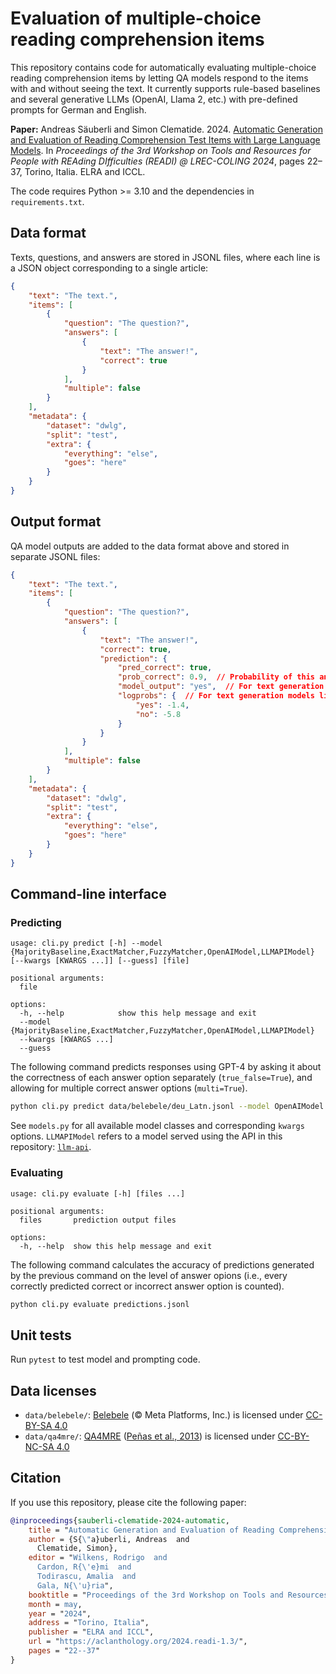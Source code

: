 # Evaluation of multiple-choice reading comprehension items

This repository contains code for automatically evaluating multiple-choice reading comprehension items by letting QA models respond to the items with and without seeing the text. It currently supports rule-based baselines and several generative LLMs (OpenAI, Llama 2, etc.) with pre-defined prompts for German and English.

**Paper:** Andreas Säuberli and Simon Clematide. 2024. [Automatic Generation and Evaluation of Reading Comprehension Test Items with Large Language Models](https://aclanthology.org/2024.readi-1.3/). In *Proceedings of the 3rd Workshop on Tools and Resources for People with REAding DIfficulties (READI) @ LREC-COLING 2024*, pages 22–37, Torino, Italia. ELRA and ICCL.

The code requires Python >= 3.10 and the dependencies in `requirements.txt`.

## Data format

Texts, questions, and answers are stored in JSONL files, where each line is a JSON object corresponding to a single article:

```json
{
    "text": "The text.",
    "items": [
        {
            "question": "The question?",
            "answers": [
                {
                    "text": "The answer!",
                    "correct": true
                }
            ],
            "multiple": false
        }
    ],
    "metadata": {
        "dataset": "dwlg",
        "split": "test",
        "extra": {
            "everything": "else",
            "goes": "here"
        }
    }
}
```

## Output format

QA model outputs are added to the data format above and stored in separate JSONL files:

```json
{
    "text": "The text.",
    "items": [
        {
            "question": "The question?",
            "answers": [
                {
                    "text": "The answer!",
                    "correct": true,
                    "prediction": {
                        "pred_correct": true,
                        "prob_correct": 0.9,  // Probability of this answer being correct
                        "model_output": "yes",  // For text generation models like Llama
                        "logprobs": {  // For text generation models like Llama
                            "yes": -1.4,
                            "no": -5.8
                        }
                    }
                }
            ],
            "multiple": false
        }
    ],
    "metadata": {
        "dataset": "dwlg",
        "split": "test",
        "extra": {
            "everything": "else",
            "goes": "here"
        }
    }
}
```

## Command-line interface

### Predicting

```
usage: cli.py predict [-h] --model {MajorityBaseline,ExactMatcher,FuzzyMatcher,OpenAIModel,LLMAPIModel} [--kwargs [KWARGS ...]] [--guess] [file]

positional arguments:
  file

options:
  -h, --help            show this help message and exit
  --model {MajorityBaseline,ExactMatcher,FuzzyMatcher,OpenAIModel,LLMAPIModel}
  --kwargs [KWARGS ...]
  --guess
```

The following command predicts responses using GPT-4 by asking it about the correctness of each answer option separately (`true_false=True`), and allowing for multiple correct answer options (`multi=True`).

```bash
python cli.py predict data/belebele/deu_Latn.jsonl --model OpenAIModel --kwargs model=gpt-4-0613 lang=de chat=True true_false=True multi=True > predictions.jsonl
```

See `models.py` for all available model classes and corresponding `kwargs` options. `LLMAPIModel` refers to a model served using the API in this repository: [`llm-api`](https://github.com/saeub/llm-api).

### Evaluating

```
usage: cli.py evaluate [-h] [files ...]

positional arguments:
  files       prediction output files

options:
  -h, --help  show this help message and exit
```

The following command calculates the accuracy of predictions generated by the previous command on the level of answer opions (i.e., every correctly predicted correct or incorrect answer option is counted).

```bash
python cli.py evaluate predictions.jsonl
```

## Unit tests

Run `pytest` to test model and prompting code.

## Data licenses

- `data/belebele/`: [Belebele](https://github.com/facebookresearch/belebele) (© Meta Platforms, Inc.) is licensed under [CC-BY-SA 4.0](https://creativecommons.org/licenses/by-sa/4.0/)
- `data/qa4mre/`: [QA4MRE](http://nlp.uned.es/clef-qa/repository/pastCampaigns.php) ([Peñas et al., 2013](https://doi.org/10.1007/978-3-642-40802-1_29)) is licensed under [CC-BY-NC-SA 4.0](https://creativecommons.org/licenses/by-nc-sa/4.0/)

## Citation

If you use this repository, please cite the following paper:

```bibtex
@inproceedings{sauberli-clematide-2024-automatic,
    title = "Automatic Generation and Evaluation of Reading Comprehension Test Items with Large Language Models",
    author = {S{\"a}uberli, Andreas  and
      Clematide, Simon},
    editor = "Wilkens, Rodrigo  and
      Cardon, R{\'e}mi  and
      Todirascu, Amalia  and
      Gala, N{\'u}ria",
    booktitle = "Proceedings of the 3rd Workshop on Tools and Resources for People with REAding DIfficulties (READI) @ LREC-COLING 2024",
    month = may,
    year = "2024",
    address = "Torino, Italia",
    publisher = "ELRA and ICCL",
    url = "https://aclanthology.org/2024.readi-1.3/",
    pages = "22--37"
}
```
